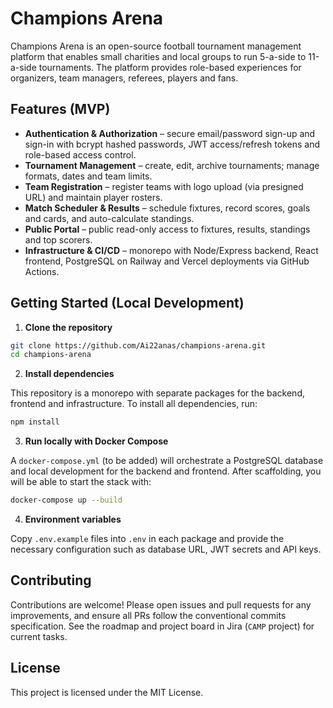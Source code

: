 # Champions Arena

Champions Arena is an open-source football tournament management platform that enables small charities and local groups to run 5-a-side to 11-a-side tournaments. The platform provides role-based experiences for organizers, team managers, referees, players and fans.

## Features (MVP)

- **Authentication & Authorization** – secure email/password sign-up and sign-in with bcrypt hashed passwords, JWT access/refresh tokens and role-based access control.
- **Tournament Management** – create, edit, archive tournaments; manage formats, dates and team limits.
- **Team Registration** – register teams with logo upload (via presigned URL) and maintain player rosters.
- **Match Scheduler & Results** – schedule fixtures, record scores, goals and cards, and auto-calculate standings.
- **Public Portal** – public read-only access to fixtures, results, standings and top scorers.
- **Infrastructure & CI/CD** – monorepo with Node/Express backend, React frontend, PostgreSQL on Railway and Vercel deployments via GitHub Actions.

## Getting Started (Local Development)

1. **Clone the repository**

```bash
git clone https://github.com/Ai22anas/champions-arena.git
cd champions-arena
```

2. **Install dependencies**

This repository is a monorepo with separate packages for the backend, frontend and infrastructure. To install all dependencies, run:

```bash
npm install
```

3. **Run locally with Docker Compose**

A `docker-compose.yml` (to be added) will orchestrate a PostgreSQL database and local development for the backend and frontend. After scaffolding, you will be able to start the stack with:

```bash
docker-compose up --build
```

4. **Environment variables**

Copy `.env.example` files into `.env` in each package and provide the necessary configuration such as database URL, JWT secrets and API keys.

## Contributing

Contributions are welcome! Please open issues and pull requests for any improvements, and ensure all PRs follow the conventional commits specification. See the roadmap and project board in Jira (`CAMP` project) for current tasks.

## License

This project is licensed under the MIT License.
